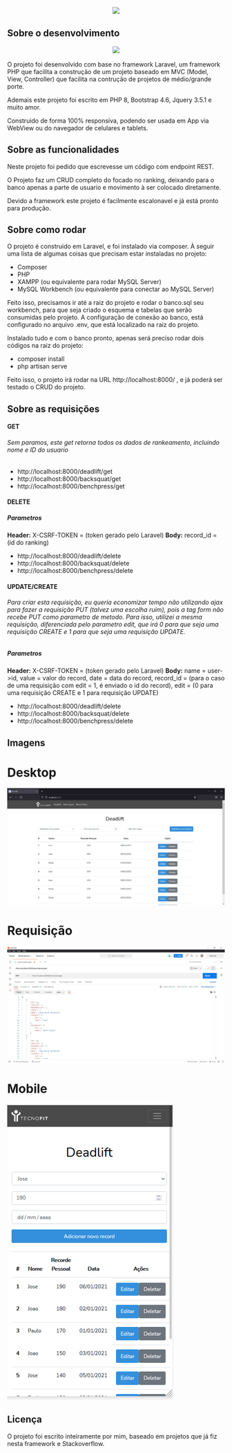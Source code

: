 <p align="center"><a href="https://tecnofit.com.br/" target="_blank"><img src="https://play-lh.googleusercontent.com/PDZ0MjtpWKT-gjKL_aVt3LJ873HGR-f535lgRg7JHm2JU1vsfZuy0YdJuTnRkXAvqdO6" width="400"></a></p>

## Sobre o desenvolvimento

<p align="center"><a href="https://laravel.com" target="_blank"><img src="https://raw.githubusercontent.com/laravel/art/master/logo-lockup/5%20SVG/2%20CMYK/1%20Full%20Color/laravel-logolockup-cmyk-red.svg" width="100"></a></p>

O projeto foi desenvolvido com base no framework Laravel, um framework PHP que facilita a construção de um projeto baseado em MVC (Model, View, Controller) que facilita na contrução de projetos de médio/grande porte.

Ademais este projeto foi escrito em PHP 8, Bootstrap 4.6, Jquery 3.5.1 e muito amor.

Construido de forma 100% responsiva, podendo ser usada em App via WebView ou do navegador de celulares e tablets.

## Sobre as funcionalidades

Neste projeto foi pedido que escrevesse um código com endpoint REST.

O Projeto faz um CRUD completo do focado no ranking, deixando para o banco apenas a parte de usuario e movimento à ser colocado diretamente.

Devido a framework este projeto é facilmente escalonavel e já está pronto para produção.

## Sobre como rodar

O projeto é construido em Laravel, e foi instalado via composer. À seguir uma lista de algumas coisas que precisam estar instaladas no projeto:

- Composer
- PHP
- XAMPP (ou equivalente para rodar MySQL Server)
- MySQL Workbench (ou equivalente para conectar ao MySQL Server)

Feito isso, precisamos ir até a raiz do projeto e rodar o banco.sql seu workbench, para que seja criado o esquema e tabelas que serão consumidas pelo projeto. A configuração de conexão ao banco, está configurado no arquivo .env, que está localizado na raiz do projeto.

Instalado tudo e com o banco pronto, apenas será preciso rodar dois códigos na raiz do projeto:
- composer install
- php artisan serve

Feito isso, o projeto irá rodar na URL http://localhost:8000/ , e já poderá ser testado o CRUD do projeto.

## Sobre as requisições
#### GET
###### Sem paramos, este get retorna todos os dados de rankeamento, incluindo nome e ID do usuario
- http://localhost:8000/deadlift/get
- http://localhost:8000/backsquat/get
- http://localhost:8000/benchpress/get

#### DELETE
##### Parametros
**Header:** X-CSRF-TOKEN = (token gerado pelo Laravel)
**Body:** record_id = (id do ranking)
- http://localhost:8000/deadlift/delete
- http://localhost:8000/backsquat/delete
- http://localhost:8000/benchpress/delete

#### UPDATE/CREATE
###### Para criar esta requisição, eu queria economizar tempo não utilizando ajax para fazer a requisição PUT (talvez uma escolha ruim), pois a tag form não recebe PUT como parametro de metodo. Para isso, utilizei a mesma requisição, diferenciada pelo parametro edit, que irá 0 para que seja uma requisição CREATE e 1 para que seja uma requisição UPDATE.

##### Parametros
**Header:** X-CSRF-TOKEN = (token gerado pelo Laravel)
**Body:** name = user->id, value = valor do record, date = data do record, record_id = (para o caso de uma requisição com edit = 1, é enviado o id do record), edit = (0 para uma requisição CREATE e 1 para requisição UPDATE)
- http://localhost:8000/deadlift/delete
- http://localhost:8000/backsquat/delete
- http://localhost:8000/benchpress/delete

## Imagens
# Desktop
![](resources/img/desktop.PNG)
# Requisição
![](resources/img/requisicao.PNG)
# Mobile
![](resources/img/mobile.PNG)

## Licença
O projeto foi escrito inteiramente por mim, baseado em projetos que já fiz nesta framework e Stackoverflow.
